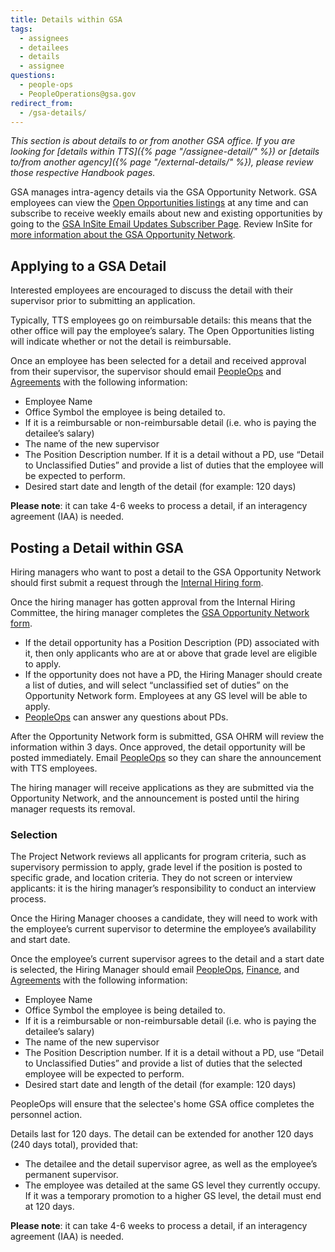 ```yaml
---
title: Details within GSA
tags:
  - assignees
  - detailees
  - details
  - assignee
questions:
  - people-ops
  - PeopleOperations@gsa.gov
redirect_from:
  - /gsa-details/
---
```


_This section is about details to or from another GSA office. If you are looking
for [details within TTS]({% page "/assignee-detail/" %}) or [details to/from
another agency]({% page "/external-details/" %}), please review those respective
Handbook pages._

GSA manages intra-agency details via the GSA Opportunity Network. GSA employees
can view the
[Open Opportunities listings](https://docs.google.com/spreadsheets/d/1tvUDjm9bV42kHF7M7C7ZqA1PnI5qICnI4WBqZOMvDbU/edit)
at any time and can subscribe to receive weekly emails about new and existing
opportunities by going to the
[GSA InSite Email Updates Subscriber Page](https://public.govdelivery.com/accounts/USGSAIN/subscriber/topics).
Review InSite for
[more information about the GSA Opportunity Network](https://insite.gsa.gov/employee-resources/training-and-development/opportunity-network).

## Applying to a GSA Detail

Interested employees are encouraged to discuss the detail with their supervisor
prior to submitting an application.

Typically, TTS employees go on reimbursable details: this means that the other
office will pay the employee’s salary. The Open Opportunities listing will
indicate whether or not the detail is reimbursable.

Once an employee has been selected for a detail and received approval from their
supervisor, the supervisor should email
[PeopleOps](mailto:TTS-PeopleOps@gsa.gov) and
[Agreements](mailto:tts.agreements@gsa.gov) with the following information:

- Employee Name
- Office Symbol the employee is being detailed to.
- If it is a reimbursable or non-reimbursable detail (i.e. who is paying the
  detailee’s salary)
- The name of the new supervisor
- The Position Description number. If it is a detail without a PD, use “Detail
  to Unclassified Duties” and provide a list of duties that the employee will be
  expected to perform.
- Desired start date and length of the detail (for example: 120 days)

**Please note**: it can take 4-6 weeks to process a detail, if an interagency agreement (IAA) is needed.

## Posting a Detail within GSA

Hiring managers who want to post a detail to the GSA Opportunity Network should first submit a request through the [Internal Hiring form](https://forms.gle/hD2XkzivybBQzNWE6).

Once the hiring manager has gotten approval from the Internal Hiring Committee, the hiring manager completes the
[GSA Opportunity Network form](https://insite.gsa.gov/topics/training-and-development/opportunity-network/post-an-opportunity).

- If the detail opportunity has a Position Description (PD) associated with it,
  then only applicants who are at or above that grade level are eligible to
  apply.
- If the opportunity does not have a PD, the Hiring Manager should create a list
  of duties, and will select “unclassified set of duties” on the Opportunity
  Network form. Employees at any GS level will be able to apply.
- [PeopleOps](mailto:TTS-PeopleOps@gsa.gov) can answer any questions about PDs.

After the Opportunity Network form is submitted, GSA OHRM will review the
information within 3 days. Once approved, the detail opportunity will be posted
immediately. Email [PeopleOps](mailto:TTS-PeopleOps@gsa.gov) so they can share the
announcement with TTS employees.

The hiring manager will receive applications as they are submitted via the
Opportunity Network, and the announcement is posted until the hiring manager
requests its removal.

### Selection

The Project Network reviews all applicants for program criteria, such as
supervisory permission to apply, grade level if the position is posted to
specific grade, and location criteria. They do not screen or interview
applicants: it is the hiring manager’s responsibility to conduct an interview
process.

Once the Hiring Manager chooses a candidate, they will need to work with the
employee’s current supervisor to determine the employee’s availability and start
date.

Once the employee’s current supervisor agrees to the detail and a start date is
selected, the Hiring Manager should email
[PeopleOps](mailto:TTS-PeopleOps@gsa.gov), 
[Finance](mailto:18F-Finance-CS@gsa.gov), and [Agreements](mailto:tts.agreements@gsa.gov) with the following information:

- Employee Name
- Office Symbol the employee is being detailed to.
- If it is a reimbursable or non-reimbursable detail (i.e. who is paying the
  detailee’s salary)
- The name of the new supervisor
- The Position Description number. If it is a detail without a PD, use “Detail
  to Unclassified Duties” and provide a list of duties that the selected
  employee will be expected to perform.
- Desired start date and length of the detail (for example: 120 days)

PeopleOps will ensure that the selectee's home GSA office completes the personnel action.

Details last for 120 days. The detail can be extended for another 120 days (240
days total), provided that:

- The detailee and the detail supervisor agree, as well as the employee’s permanent supervisor.
- The employee was detailed at the same GS level they currently occupy. If it was a temporary promotion to a higher GS level, the detail must end at 120 days.

**Please note**: it can take 4-6 weeks to process a detail, if an interagency agreement (IAA) is needed.

